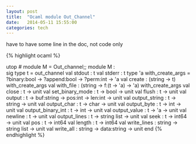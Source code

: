 ```yaml
---
layout: post
title:  "Ocaml module Out_Channel"
date:   2014-05-11 15:55:00
categories: tech
---
```


 have to have some line in the doc, not code only

{% highlight ocaml %}


utop # module M = Out_channel;;
module M :  
sig                                                                                                                                                                                                                                           type t = out_channel
    val stdout : t
    val stderr : t
    type 'a with_create_args = ?binary:bool -> ?append:bool -> ?perm:int -> 'a
    val create : (string -> t) with_create_args
    val with_file : (string -> f:(t -> 'a) -> 'a) with_create_args
    val close : t -> unit
    val set_binary_mode : t -> bool -> unit
    val flush : t -> unit
    val output : t -> buf:string -> pos:int -> len:int -> unit
    val output_string : t -> string -> unit
    val output_char : t -> char -> unit
    val output_byte : t -> int -> unit
    val output_binary_int : t -> int -> unit
    val output_value : t -> 'a -> unit
    val newline : t -> unit
    val output_lines : t -> string list -> unit
    val seek : t -> int64 -> unit
    val pos : t -> int64
    val length : t -> int64
    val write_lines : string -> string list -> unit
    val write_all : string -> data:string -> unit
  end
{% endhighlight %}
